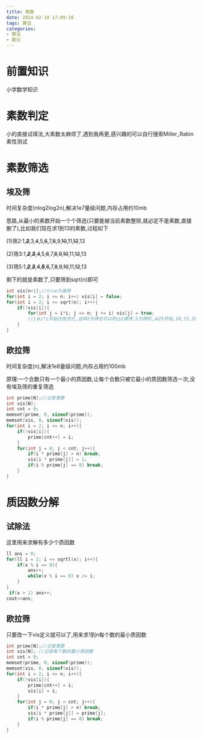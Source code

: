 ```yaml
---
title: 素数
date: 2024-02-10 17:09:18
tags: 算法
categories:
- 算法
- 数论
---
```


# 前置知识

小学数学知识

# 素数判定

小的直接试填法,大素数太麻烦了,遇到我再更,感兴趣的可以自行搜索Miller_Rabin素性测试

# 素数筛选

## 埃及筛

时间复杂度(nlog2log2n),解决1e7量级问题,内存占用约10mb

思路,从最小的素数开始一个个筛选(只要能被当前素数整除,就必定不是素数,直接删了),比如我们现在求1到13的素数,过程如下

(1)筛2:1,~~***2***~~,3,~~4~~,5,~~6~~,7,~~8~~,9,~~10~~,11,~~12~~,13

(2)筛3:1,~~***2***~~,~~***3***~~,~~4~~,5,~~6~~,7,~~8~~,~~9~~,~~10~~,11,~~12~~,13

(3)筛5:1,~~***2***~~,~~***3***~~,~~4~~,~~***5***~~,~~6~~,7,~~8~~,~~9~~,~~10~~,11,~~12~~,13

剩下的就是素数了,只要筛到sqrt(n)即可

```cpp
int vis[n+1];//true为被筛
for(int i = 2; i <= n; i++) vis[i] = false;
for(int i = 2; i <= sqrt(n); i++){
    if(!vis[i]){
        for(int j = i*i; j <= n; j += i) vis[j] = true;
        //j从i*i开始也是优化,这样2为筛也可以防止2被筛,5为筛时,从25开始,10,15,20都已经在前面被筛过了
    }
}
```

## 欧拉筛

时间复杂度(n),解决1e8量级问题,内存占用约100mb

原理:一个合数只有一个最小的质因数,让每个合数只被它最小的质因数筛选一次,没有埃及筛的重复筛选

<!-- more -->

```cpp
int prime[N];//记录素数
int vis[N];
int cnt = 0;
memset(prime, 0, sizeof(prime));
memset(vis, 0, sizeof(vis));
for(int i = 2; i <= n; i++){
    if(!vis[i]){
        prime[cnt++] = i;
    }
    for(int j = 0; j < cnt; j++){
        if(i * prime[j] > n) break;
        vis[i * prime[j]] = 1;
        if(i % prime[j] == 0) break;
    }
}
```

# 质因数分解
## 试除法
这里用来求解有多少个质因数
```cpp
ll ans = 0;
for(ll i = 2; i <= sqrtl(x); i++){
    if(x % i == 0){
        ans++;
        while(x % i == 0) x /= i;
    }
}
 if(x > 1) ans++;
cout<<ans;
```



## 欧拉筛

只要改一下vis定义就可以了,用来求1到n每个数的最小质因数

```cpp
int prime[N];//记录素数
int vis[N]; //记录每个数的最小质因数
int cnt = 0;
memset(prime, 0, sizeof(prime));
memset(vis, 0, sizeof(vis));
for(int i = 2; i <= n; i++){
    if(!vis[i]){
        prime[cnt++] = i;
        vis[i] = i;
    }
    for(int j = 0; j < cnt; j++){
        if(i * prime[j] > n) break;
        vis[i * prime[j]] = prime[j];
        if(i % prime[j] == 0) break;
    }
}
```
